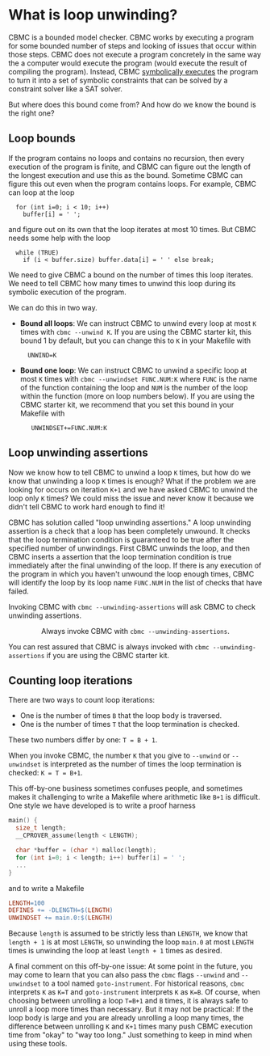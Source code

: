 # What is loop unwinding?

CBMC is a bounded model checker.  CBMC works by
executing a program for some bounded number of steps and looking
of issues that occur within those steps.  CBMC does not execute a
program concretely in the same way the a computer would execute the program
(would execute the result of compiling the program).
Instead,
CBMC [symbolically executes](https://en.wikipedia.org/wiki/Symbolic_execution)
the program to turn it into a set of symbolic constraints that can be solved by
a constraint solver like a SAT solver.

But where does this bound come from?  And how do we know the bound
is the right one?

## Loop bounds

If the program contains no loops and contains no recursion, then every
execution of the program is finite, and CBMC can figure out the length
of the longest execution and use this as the bound.  Sometime CBMC
can figure this out even when the program contains loops.  For example,
CBMC can loop at the loop
```
  for (int i=0; i < 10; i++)
    buffer[i] = ' ';
```
and figure out on its own that the loop iterates at most 10 times.
But CBMC needs some help with the loop
```
  while (TRUE)
    if (i < buffer.size) buffer.data[i] = ' ' else break;
```
We need to give CBMC a bound on the number of times this loop iterates.
We need to tell CBMC how many times to unwind this loop during its
symbolic execution of the program.

We can do this in two way.

* **Bound all loops**: We can instruct CBMC to unwind every loop at
  most `K` times with `cbmc --unwind K`. If you are using the CBMC
  starter kit, this bound 1 by default, but you can change this
  to `K` in your Makefile with
  ```
    UNWIND=K
  ```

* **Bound one loop**: We can instruct CBMC to unwind a specific loop
  at most `K` times with `cbmc --unwindset FUNC.NUM:K` where `FUNC`
  is the name of the function containing the loop and `NUM` is the
  number of the loop within the function (more on loop numbers below).
  If you are using the CBMC starter kit, we recommend that you set
  this bound in your Makefile with
  ```
     UNWINDSET+=FUNC.NUM:K
  ```

## Loop unwinding assertions

Now we know how to tell CBMC to unwind a loop `K` times, but how do we
know that unwinding a loop `K` times is enough?  What if the problem
we are looking for occurs on iteration `K+1` and we have asked CBMC to
unwind the loop only `K` times?  We could miss the issue and never know
it because we didn't tell CBMC to work hard enough to find it!

CBMC has solution called "loop unwinding assertions."
A loop unwinding assertion is a check that a loop has been completely unwound.
It checks that the loop termination condition is guaranteed to be true
after the specified number of unwindings.
First CBMC unwinds the loop, and then CBMC inserts a assertion that
the loop termination condition is true immediately after the final
unwinding of the loop.
If there is any execution of the program in which you haven't unwound
the loop enough times, CBMC will identify the loop by its
loop name `FUNC.NUM` in the list of checks that have failed.

Invoking CBMC with `cbmc --unwinding-assertions` will ask CBMC to check
unwinding assertions.

<center>Always invoke CBMC with <code>cbmc --unwinding-assertions</code>.</center>

You can rest assured that CBMC is always invoked
with `cbmc --unwinding-assertions` if you are using the CBMC starter kit.

## Counting loop iterations

There are two ways to count loop iterations:

* One is the number of times `B` that the loop body is traversed.
* One is the number of times `T` that the loop termination is checked.

These two numbers differ by one: `T = B + 1`.

When you invoke CBMC, the number `K` that you give to `--unwind` or
`--unwindset` is interpreted as the number of times the loop termination
is checked: `K = T = B+1`.

This off-by-one business sometimes confuses people, and sometimes makes
it challenging to write a Makefile where arithmetic like `B+1` is difficult.
One style we have developed is to write a proof harness

```C
main() {
  size_t length;
  __CPROVER_assume(length < LENGTH);

  char *buffer = (char *) malloc(length);
  for (int i=0; i < length; i++) buffer[i] = ' ';
  ...
}
```

and to write a Makefile

```Makefile
LENGTH=100
DEFINES += -DLENGTH=$(LENGTH)
UNWINDSET += main.0:$(LENGTH)
```

Because `length` is assumed to be strictly less than `LENGTH`, we know
that `length + 1` is at most `LENGTH`, so unwinding the loop `main.0`
at most `LENGTH` times is unwinding the loop at least `length + 1` times
as desired.

A final comment on this off-by-one issue:
At some point in the future, you may come to learn that
you can also pass the `cbmc` flags `--unwind` and `--unwindset` to a tool
named `goto-instrument`.  For historical reasons, `cbmc` interprets `K` as
`K=T` and `goto-instrument` interprets `K` as `K=B`.
Of course, when choosing between unrolling a loop `T=B+1` and `B` times,
it is always safe to unroll a loop more times than necessary.
But it may not be practical: If the loop body is
large and you are already unrolling a loop many times, the difference between
unrolling `K` and `K+1` times many push CBMC execution time from "okay"
to "way too long."
Just something to keep in mind when using these tools.
